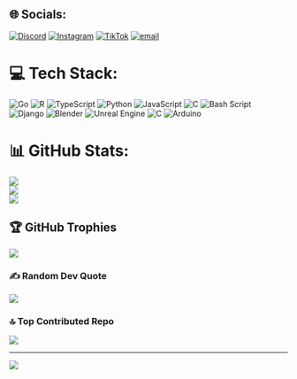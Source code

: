 
## 🌐 Socials:
[![Discord](https://img.shields.io/badge/Discord-%237289DA.svg?logo=discord&logoColor=white)](https://discord.gg/ZAEb2PN) [![Instagram](https://img.shields.io/badge/Instagram-%23E4405F.svg?logo=Instagram&logoColor=white)](https://instagram.com/lukysprochy) [![TikTok](https://img.shields.io/badge/TikTok-%23000000.svg?logo=TikTok&logoColor=white)](https://tiktok.com/@lucasisluckyy) [![email](https://img.shields.io/badge/Email-D14836?logo=gmail&logoColor=white)](mailto:7lukyproch@gmail.com) 

# 💻 Tech Stack:
![Go](https://img.shields.io/badge/go-%2300ADD8.svg?style=for-the-badge&logo=go&logoColor=white) ![R](https://img.shields.io/badge/r-%23276DC3.svg?style=for-the-badge&logo=r&logoColor=white) ![TypeScript](https://img.shields.io/badge/typescript-%23007ACC.svg?style=for-the-badge&logo=typescript&logoColor=white) ![Python](https://img.shields.io/badge/python-3670A0?style=for-the-badge&logo=python&logoColor=ffdd54) ![JavaScript](https://img.shields.io/badge/javascript-%23323330.svg?style=for-the-badge&logo=javascript&logoColor=%23F7DF1E) ![C](https://img.shields.io/badge/c-%2300599C.svg?style=for-the-badge&logo=c&logoColor=white) ![Bash Script](https://img.shields.io/badge/bash_script-%23121011.svg?style=for-the-badge&logo=gnu-bash&logoColor=white) ![Django](https://img.shields.io/badge/django-%23092E20.svg?style=for-the-badge&logo=django&logoColor=white) ![Blender](https://img.shields.io/badge/blender-%23F5792A.svg?style=for-the-badge&logo=blender&logoColor=white) ![Unreal Engine](https://img.shields.io/badge/unrealengine-%23313131.svg?style=for-the-badge&logo=unrealengine&logoColor=white) ![C](https://img.shields.io/badge/c-%2300599C.svg?style=for-the-badge&logo=c&logoColor=white) ![Arduino](https://img.shields.io/badge/-Arduino-00979D?style=for-the-badge&logo=Arduino&logoColor=white)
# 📊 GitHub Stats:
![](https://github-readme-stats.vercel.app/api?username=JustLucasHere&theme=dark&hide_border=false&include_all_commits=true&count_private=true)<br/>
![](https://nirzak-streak-stats.vercel.app/?user=JustLucasHere&theme=dark&hide_border=false)<br/>
![](https://github-readme-stats.vercel.app/api/top-langs/?username=JustLucasHere&theme=dark&hide_border=false&include_all_commits=true&count_private=true&layout=compact)

## 🏆 GitHub Trophies
![](https://github-profile-trophy.vercel.app/?username=JustLucasHere&theme=radical&no-frame=false&no-bg=false&margin-w=4)

### ✍️ Random Dev Quote
![](https://quotes-github-readme.vercel.app/api?type=horizontal&theme=radical)

### 🔝 Top Contributed Repo
![](https://github-contributor-stats.vercel.app/api?username=JustLucasHere&limit=5&theme=dark&combine_all_yearly_contributions=true)

---
[![](https://visitcount.itsvg.in/api?id=JustLucasHere&icon=0&color=0)](https://visitcount.itsvg.in)
